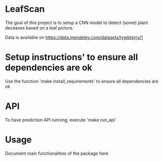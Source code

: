 # LeafScan

The goal of this project is to setup a CNN model to detect (some) plant deceases based on a leaf picture.

Data is available on https://data.mendeley.com/datasets/tywbtsjrjv/1


# Setup instructions' to ensure all dependencies are ok
Use the function 'make install_requirements' to ensure all dependencies are ok

# API
To have prediction API running, execute 'make run_api'


# Usage
Document main functionalities of the package here
